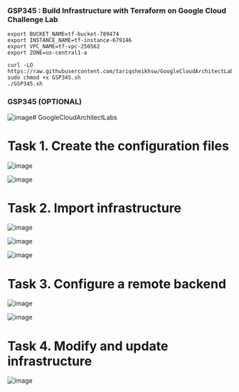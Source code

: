 ### GSP345 : Build Infrastructure with Terraform on Google Cloud Challenge Lab

```
export BUCKET_NAME=tf-bucket-789474  
export INSTANCE_NAME=tf-instance-679146  
export VPC_NAME=tf-vpc-250562  
export ZONE=us-central1-a  
```


```
curl -LO https://raw.githubusercontent.com/tariqsheikhsw/GoogleCloudArchitectLabs/main/Solutions/GSP345.sh
sudo chmod +x GSP345.sh
./GSP345.sh
```


### GSP345 (OPTIONAL)
![image](https://github.com/tariqsheikhsw/GoogleCloudArchitectLabs/assets/54164634/e4ed8dad-9edd-4526-850d-3d7b7fdf458e)# GoogleCloudArchitectLabs

# Task 1. Create the configuration files

![image](https://github.com/tariqsheikhsw/GoogleCloudArchitectLabs/assets/54164634/5d1ab86a-4fb3-4af6-be5c-c560b43f76cf)

![image](https://github.com/tariqsheikhsw/GoogleCloudArchitectLabs/assets/54164634/28fc1b8a-1e8f-4ba5-a076-c957a630ece1)

# Task 2. Import infrastructure

![image](https://github.com/tariqsheikhsw/GoogleCloudArchitectLabs/assets/54164634/cf12f70d-9356-489d-9a9a-7bf5da2c9582)

![image](https://github.com/tariqsheikhsw/GoogleCloudArchitectLabs/assets/54164634/1b3efa95-cd68-4a4d-a5e7-c040a9e60de5)

![image](https://github.com/tariqsheikhsw/GoogleCloudArchitectLabs/assets/54164634/bbe6006f-d853-4d2b-a971-04f9863814a8)

# Task 3. Configure a remote backend

![image](https://github.com/tariqsheikhsw/GoogleCloudArchitectLabs/assets/54164634/c8f497b6-a24d-4d8c-bed2-73fa400b2c4f)

![image](https://github.com/tariqsheikhsw/GoogleCloudArchitectLabs/assets/54164634/97d3c1e1-3c27-429d-9f91-7ba0613a96fc)

# Task 4. Modify and update infrastructure

![image](https://github.com/tariqsheikhsw/GoogleCloudArchitectLabs/assets/54164634/71a441d2-3a1e-471d-a58b-1467ad46d396)






